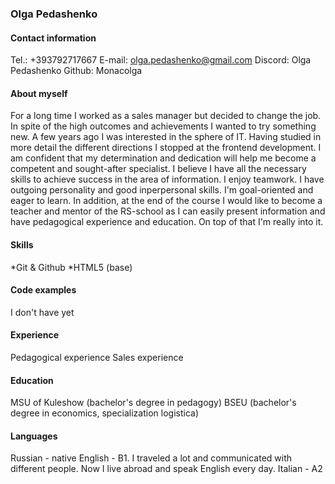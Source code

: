 ### Olga Pedashenko

#### Contact information

Tel.: +393792717667
E-mail: olga.pedashenko@gmail.com
Discord: Olga Pedashenko
Github: Monacolga

#### About myself

For a long time I worked as a sales manager but decided to change the job. In spite of the high outcomes and achievements I wanted to try something new. A few years ago I was interested in the sphere of IT. Having studied in more detail the different directions I stopped at the frontend development. I am confident that my determination and dedication will help me become a competent and sought-after specialist. I believe I have all the necessary skills to achieve success in the area of information.
I enjoy teamwork. I have outgoing personality and good inperpersonal skills. I'm goal-oriented and eager to learn.
In addition, at the end of the course I would like to become a teacher and mentor of the RS-school as I can easily present information and have pedagogical experience and education. On top of that I'm really into it.

#### Skills

*Git & Github
*HTML5 (base)

#### Code examples

I don't have yet

#### Experience

Pedagogical experience
Sales experience

#### Education

MSU of Kuleshow (bachelor's degree in pedagogy)
BSEU (bachelor's degree in economics, specialization logistica)

#### Languages

Russian - native
English - B1. I traveled a lot and communicated with different people. Now I live abroad and speak English every day.
Italian - A2
